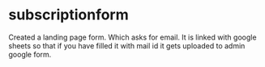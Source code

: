 # subscriptionform


Created a landing page form. Which asks for email. It is linked with google sheets so that if you have filled it with mail id it gets uploaded to admin google form. 
